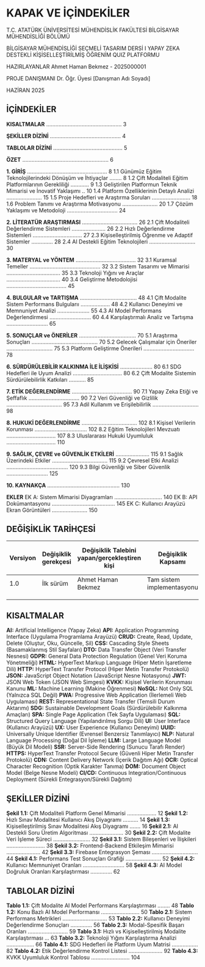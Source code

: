 # KAPAK VE İÇİNDEKİLER

T.C.
ATATÜRK ÜNİVERSİTESİ
MÜHENDİSLİK FAKÜLTESİ
BİLGİSAYAR MÜHENDİSLİĞİ BÖLÜMÜ

 


BİLGİSAYAR MÜHENDİSLİĞİ SEÇMELİ TASARIM DERSİ I
YAPAY ZEKA DESTEKLİ KİŞİSELLEŞTİRİLMİŞ ÖĞRENİM QUIZ PLATFORMU

HAZIRLAYANLAR
Ahmet Haman Bekmez - 2025000001

PROJE DANIŞMANI
Dr. Öğr. Üyesi [Danışman Adı Soyadı]

HAZİRAN 2025

## İÇİNDEKİLER

**KISALTMALAR** ................................................. 3

**ŞEKİLLER DİZİNİ** .............................................. 4

**TABLOLAR DİZİNİ** ............................................. 5

**ÖZET** ........................................................ 6

**1. GİRİŞ** .................................................... 8
   1.1 Günümüz Eğitim Teknolojilerindeki Dönüşüm ve İhtiyaçlar ........ 8
   1.2 Çift Modaliteli Eğitim Platformlarının Gerekliliği ............ 9
   1.3 Geliştirilen Platformun Teknik Mimarisi ve İnovatif Yaklaşımı .. 10
   1.4 Platform Özelliklerinin Detaylı Analizi ....................... 15
   1.5 Proje Hedefleri ve Araştırma Soruları ......................... 18
   1.6 Problem Tanımı ve Araştırma Motivasyonu ....................... 20
   1.7 Çözüm Yaklaşımı ve Metodoloji ................................. 24

**2. LİTERATÜR ARAŞTIRMASI** .................................... 26
   2.1 Çift Modaliteli Değerlendirme Sistemleri ...................... 26
   2.2 Hızlı Değerlendirme Sistemleri ................................ 27
   2.3 Kişiselleştirilmiş Öğrenme ve Adaptif Sistemler .............. 28
   2.4 AI Destekli Eğitim Teknolojileri .............................. 30

**3. MATERYAL ve YÖNTEM** ....................................... 32
   3.1 Kuramsal Temeller .............................................. 32
   3.2 Sistem Tasarımı ve Mimarisi ................................... 35
   3.3 Teknoloji Yığını ve Araçlar ................................... 40
   3.4 Geliştirme Metodolojisi ....................................... 45

**4. BULGULAR ve TARTIŞMA** ..................................... 48
   4.1 Çift Modalite Sistem Performans Bulgularıı ................... 48
   4.2 Kullanıcı Deneyimi ve Memnuniyet Analizi ..................... 55
   4.3 AI Model Performans Değerlendirmesi ........................... 60
   4.4 Karşılaştırmalı Analiz ve Tartışma ........................... 65

**5. SONUÇLAR ve ÖNERİLER** ..................................... 70
   5.1 Araştırma Sonuçları ........................................... 70
   5.2 Gelecek Çalışmalar için Öneriler .............................. 75
   5.3 Platform Geliştirme Önerileri ................................. 78

**6. SÜRDÜRÜLEBİLİR KALKINMA İLE İLİŞKİSİ** ..................... 80
   6.1 SDG Hedefleri ile Uyum Analizi ................................ 80
   6.2 Çift Modalite Sistemin Sürdürülebilirlik Katkıları ........... 85

**7. ETİK DEĞERLENDİRME** ....................................... 90
   7.1 Yapay Zeka Etiği ve Şeffaflık ................................. 90
   7.2 Veri Güvenliği ve Gizlilik .................................... 95
   7.3 Adil Kullanım ve Erişilebilirlik .............................. 98

**8. HUKUKİ DEĞERLENDİRME** .................................... 102
   8.1 Kişisel Verilerin Korunması .................................. 102
   8.2 Eğitim Teknolojileri Mevzuatı ................................ 107
   8.3 Uluslararası Hukuki Uyumluluk ................................ 110

**9. SAĞLIK, ÇEVRE ve GÜVENLİK ETKİLERİ** ...................... 115
   9.1 Sağlık Üzerindeki Etkiler .................................... 115
   9.2 Çevresel Etki Analizi ........................................ 120
   9.3 Bilgi Güvenliği ve Siber Güvenlik ........................... 125

**10. KAYNAKÇA** ............................................... 130

**EKLER**
   EK A: Sistem Mimarisi Diyagramları ............................... 140
   EK B: API Dokümantasyonu ......................................... 145
   EK C: Kullanıcı Arayüzü Ekran Görüntüleri ....................... 150

## DEĞİŞİKLİK TARİHÇESİ

| Versiyon | Değişiklik gerekçesi | Değişiklik Talebini yapan/gerçekleştiren kişi | Değişiklik Kapsamı | Değişikliğin Talebinin Projeye Etkileri |
|----------|----------------------|-----------------------------------------------|-------------------|----------------------------------------|
| 1.0 | İlk sürüm | Ahmet Haman Bekmez | Tam sistem implementasyonu | Projenin tamamlanması |
|  |  |  |  |
|  |  |  |  |
|  |  |  |  |

## KISALTMALAR

**AI:** Artificial Intelligence (Yapay Zeka)
**API:** Application Programming Interface (Uygulama Programlama Arayüzü)
**CRUD:** Create, Read, Update, Delete (Oluştur, Oku, Güncelle, Sil)
**CSS:** Cascading Style Sheets (Basamaklanmış Stil Sayfaları)
**DTO:** Data Transfer Object (Veri Transfer Nesnesi)
**GDPR:** General Data Protection Regulation (Genel Veri Koruma Yönetmeliği)
**HTML:** HyperText Markup Language (Hiper Metin İşaretleme Dili)
**HTTP:** HyperText Transfer Protocol (Hiper Metin Transfer Protokolü)
**JSON:** JavaScript Object Notation (JavaScript Nesne Notasyonu)
**JWT:** JSON Web Token (JSON Web Simgesi)
**KVKK:** Kişisel Verilerin Korunması Kanunu
**ML:** Machine Learning (Makine Öğrenmesi)
**NoSQL:** Not Only SQL (Yalnızca SQL Değil)
**PWA:** Progressive Web Application (İlerlemeli Web Uygulaması)
**REST:** Representational State Transfer (Temsili Durum Aktarımı)
**SDG:** Sustainable Development Goals (Sürdürülebilir Kalkınma Amaçları)
**SPA:** Single Page Application (Tek Sayfa Uygulaması)
**SQL:** Structured Query Language (Yapılandırılmış Sorgu Dili)
**UI:** User Interface (Kullanıcı Arayüzü)
**UX:** User Experience (Kullanıcı Deneyimi)
**UUID:** Universally Unique Identifier (Evrensel Benzersiz Tanımlayıcı)
**NLP:** Natural Language Processing (Doğal Dil İşleme)
**LLM:** Large Language Model (Büyük Dil Modeli)
**SSR:** Server-Side Rendering (Sunucu Tarafı Render)
**HTTPS:** HyperText Transfer Protocol Secure (Güvenli Hiper Metin Transfer Protokolü)
**CDN:** Content Delivery Network (İçerik Dağıtım Ağı)
**OCR:** Optical Character Recognition (Optik Karakter Tanıma)
**DOM:** Document Object Model (Belge Nesne Modeli)
**CI/CD:** Continuous Integration/Continuous Deployment (Sürekli Entegrasyon/Sürekli Dağıtım)

## ŞEKİLLER DİZİNİ

**Şekil 1.1:** Çift Modaliteli Platform Genel Mimarisi ................... 12
**Şekil 1.2:** Hızlı Sınav Modalitesi Kullanıcı Akış Diyagramı .......... 14
**Şekil 1.3:** Kişiselleştirilmiş Sınav Modalitesi Akış Diyagramı ....... 16
**Şekil 2.1:** AI Destekli Soru Üretim Algoritması ...................... 30
**Şekil 2.2:** Çift Modalite Veri İşleme Süreci ........................ 32
**Şekil 3.1:** Sistem Bileşenleri ve İlişkileri ......................... 38
**Şekil 3.2:** Frontend-Backend Etkileşim Mimarisi ...................... 42
**Şekil 3.3:** Firebase Entegrasyon Şeması .............................. 44
**Şekil 4.1:** Performans Test Sonuçları Grafiği ....................... 52
**Şekil 4.2:** Kullanıcı Memnuniyet Oranları ........................... 58
**Şekil 4.3:** AI Model Doğruluk Oranları Karşılaştırması .............. 62

## TABLOLAR DİZİNİ

**Tablo 1.1:** Çift Modalite AI Model Performans Karşılaştırması ........ 48
**Tablo 1.2:** Konu Bazlı AI Model Performansı ......................... 50
**Tablo 2.1:** Sistem Performans Metrikleri ............................. 53
**Tablo 2.2:** Kullanıcı Deneyimi Değerlendirme Sonuçları .............. 56
**Tablo 2.3:** Modal-Spesifik Başarı Oranları .......................... 59
**Tablo 3.1:** Hızlı vs Kişiselleştirilmiş Modalite Karşılaştırması ... 63
**Tablo 3.2:** Teknoloji Yığını Karşılaştırma Analizi .................. 66
**Tablo 4.1:** SDG Hedefleri ile Platform Uyum Matrisi ................. 82
**Tablo 4.2:** Etik Değerlendirme Kontrol Listesi ...................... 92
**Tablo 4.3:** KVKK Uyumluluk Kontrol Tablosu ......................... 104
